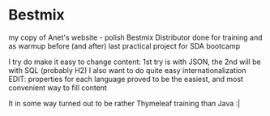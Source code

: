 # Bestmix
my copy of Anet's website - polish Bestmix Distributor 
done for training and as warmup before (and after) last practical project for SDA bootcamp

I try do make it easy to change content: 1st try is with JSON, the 2nd will be with SQL (probably H2)
I also want to do quite easy internationalization
EDIT: properties for each language proved to be the easiest, and most convenient way to fill content

It in some way turned out to be rather Thymeleaf training than Java :|
